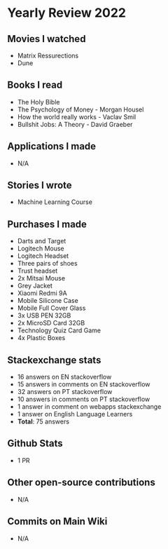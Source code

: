 # Yearly Review 2022

## Movies I watched

- Matrix Ressurections
- Dune

## Books I read

- The Holy Bible
- The Psychology of Money - Morgan Housel
- How the world really works - Vaclav Smil
- Bullshit Jobs: A Theory - David Graeber

## Applications I made

- N/A

## Stories I wrote

- Machine Learning Course

## Purchases I made

- Darts and Target
- Logitech Mouse
- Logitech Headset
- Three pairs of shoes
- Trust headset
- 2x Mitsai Mouse
- Grey Jacket
- Xiaomi Redmi 9A
- Mobile Silicone Case
- Mobile Full Cover Glass
- 3x USB PEN 32GB
- 2x MicroSD Card 32GB
- Technology Quiz Card Game
- 4x Plastic Boxes

## Stackexchange stats

- 16 answers on EN stackoverflow
- 15 answers in comments on EN stackoverflow
- 32 answers on PT stackoverflow
- 10 answers in comments on PT stackoverflow
- 1 answer in comment on webapps stackexchange
- 1 answer on English Language Learners
- **Total**: 75 answers

## Github Stats

- 1 PR

## Other open-source contributions

- N/A

## Commits on Main Wiki

- N/A